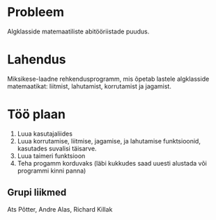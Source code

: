 # Probleem
Algklasside matemaatiliste abitööriistade puudus.
# Lahendus
Miksikese-laadne rehkendusprogramm, mis õpetab lastele algklasside matemaatikat: liitmist, lahutamist, korrutamist ja jagamist.
# Töö plaan
1. Luua kasutajaliides
2. Luua korrutamise, liitmise, jagamise, ja lahutamise funktsioonid, kasutades suvalisi täisarve.
3. Luua taimeri funktsioon
4. Teha progamm korduvaks (läbi kukkudes saad uuesti alustada või programmi kinni panna)
## Grupi liikmed
Ats Põtter, Andre Alas, Richard Killak
